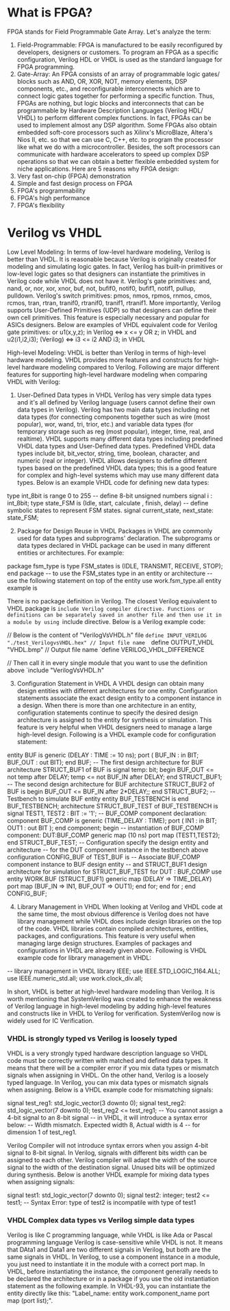 # What is FPGA?
FPGA stands for Field Programmable Gate Array. Let's analyze the term:
1. Field-Programmable: FPGA is manufactured to be easily reconfigured by developers, designers or customers. To program an FPGA as a specific configuration, Verilog HDL or VHDL is used as the standard language for FPGA programming.
2. Gate-Array: An FPGA consists of an array of programmable logic gates/ blocks such as AND, OR, XOR, NOT, memory elements, DSP components, etc., and reconfigurable interconnects which are to connect logic gates together for performing a specific function.
Thus, FPGAs are nothing, but logic blocks and interconnects that can be programmable by Hardware Description Languages (Verilog HDL/ VHDL) to perform different complex functions. 
In fact, FPGAs can be used to implement almost any DSP algorithm. Some FPGAs also obtain embedded soft-core processors such as Xilinx's MicroBlaze, Altera's Nios II, etc. so that we can use C, C++, etc. to program the processor like what we do with a microcontroller. Besides, the soft processors can communicate with hardware accelerators to speed up complex DSP operations so that we can obtain a better flexible embedded system for niche applications. 
Here are 5 reasons why FPGA design:
1. Very fast on-chip (FPGA) demonstration
2. Simple and fast design process on FPGA
3. FPGA's programmability 
4. FPGA's high performance
5. FPGA's flexibility 

# Verilog vs VHDL
Low Level Modeling:
In terms of low-level hardware modeling, Verilog is better than VHDL. It is reasonable because Verilog is originally created for modeling and simulating logic gates. In fact, Verilog has built-in primitives or low-level logic gates so that designers can instantiate the primitives in Verilog code while VHDL does not have it.
Verilog's gate primitives: and, nand, or, nor, xor, xnor, buf, not, bufif0, notif0, bufif1, notif1, pullup, pulldown.
Verilog's switch primitives: pmos, nmos, rpmos, rnmos, cmos, rcmos, tran, rtran, tranif0, rtranif0, tranif1, rtranif1.
More importantly, Verilog supports User-Defined Primitives (UDP) so that designers can define their own cell primitives. This feature is especially necessary and popular for ASICs designers.
Below are examples of VHDL equivalent code for Verilog gate primitives:
or u1(x,y,z); in Verilog 
<=> 
x <= y OR z; in VHDL
and u2(i1,i2,i3); (Verilog) 
<=> 
i3 <= i2 AND i3; in VHDL

High-level Modeling:
VHDL is better than Verilog in terms of high-level hardware modeling. VHDL provides more features and constructs for high-level hardware modeling compared to Verilog. Following are major different features for supporting high-level hardware modeling when comparing VHDL with Verilog:
1. User-Defined Data types in VHDL
Verilog has very simple data types and it's all defined by Verilog language (users cannot define their own data types in Verilog). Verilog has two main data types including net data types (for connecting components together such as wire (most popular), wor, wand, tri, trior, etc.) and variable data types (for temporary storage such as reg (most popular), integer, time, real, and realtime). 
VHDL supports many different data types including predefined VHDL data types and User-Defined data types. Predefined VHDL data types include bit, bit_vector, string, time, boolean, character, and numeric (real or integer). VHDL allows designers to define different types based on the predefined VHDL data types; this is a good feature for complex and high-level systems which may use many different data types. Below is an example VHDL code for defining new data types:

type int_8bit is range 0 to 255 -- define 8-bit unsigned numbers
signal i : int_8bit;
type state_FSM is (Idle, start, calculate , finish, delay) 
-- define symbolic states to represent FSM states.
signal current_state, next_state: state_FSM;

2. Package for Design Reuse in VHDL
Packages in VHDL are commonly used for data types and subprograms' declaration. The subprograms or data types declared in VHDL package can be used in many different entities or architectures. For example:

package fsm_type is 
type FSM_states is (IDLE, TRANSMIT, RECEIVE, STOP);
end package
-- to use the FSM_states type in an entity or architecture
-- use the following statement on top of the entity
use work.fsm_type.all
entity example is

There is no package definition in Verilog. The closest Verilog equivalent to VHDL package is `include Verilog compiler directive. Functions or definitions can be separately saved in another file and then use it in a module by using `include directive. Below is a Verilog example code:

// Below is the content of "VerilogVsVHDL.h" file
`define INPUT_VERILOG "./test_VerilogvsVHDL.hex" // Input file name 
`define OUTPUT_VHDL "VHDL.bmp" // Output file name 
`define VERILOG_VHDL_DIFFERENCE

// Then call it in every single module that you want to use the definition above
`include "VerilogVsVHDL.h"

3. Configuration Statement in VHDL
A VHDL design can obtain many design entities with different architectures for one entity. Configuration statements associate the exact design entity to a component instance in a design. When there is more than one architecture in an entity, configuration statements continue to specify the desired design architecture is assigned to the entity for synthesis or simulation. This feature is very helpful when VHDL designers need to manage a large high-level design. 
Following is a VHDL example code for configuration statement:

entity BUF is
  generic (DELAY : TIME := 10 ns);
  port ( BUF_IN : in BIT; BUF_OUT : out BIT);
end BUF;
-- The first design architecture for BUF 
architecture STRUCT_BUF1 of BUF is
signal temp: bit;
begin
  BUF_OUT <= not temp after DELAY;
  temp <= not BUF_IN after DELAY;
end STRUCT_BUF1;
-- The second design architecture for BUF 
architecture STRUCT_BUF2 of BUF is
begin
  BUF_OUT <= BUF_IN after 2*DELAY;;
end STRUCT_BUF2;
-- Testbench to simulate BUF entity 
entity BUF_TESTBENCH is 
end BUF_TESTBENCH;
architecture STRUCT_BUF_TEST of BUF_TESTBENCH is
signal TEST1, TEST2 : BIT := '1';
-- BUF_COMP component declaration:
component BUF_COMP is
  generic (TIME_DELAY : TIME);
  port ( IN1 : in BIT; OUT1 : out BIT );
end component;
begin
  -- instantiation of BUF_COMP component:
  DUT:BUF_COMP generic map (10 ns) port map (TEST1,TEST2);
end STRUCT_BUF_TEST;
-- Configuration specify the design entity and architecture
-- for the DUT component instance in the testbench above
configuration CONFIG_BUF of TEST_BUF is
-- Associate BUF_COMP component instance to BUF design entity
-- and STRUCT_BUF1 design architecture for simulation 
for STRUCT_BUF_TEST 
  for DUT : BUF_COMP 
    use entity WORK.BUF (STRUCT_BUF1)
    generic map (DELAY => TIME_DELAY)
    port map (BUF_IN => IN1, BUF_OUT => OUT1);
  end for;
end for ;
end CONFIG_BUF;

4. Library Management in VHDL
When looking at Verilog and VHDL code at the same time, the most obvious difference is Verilog does not have library management while VHDL does include design libraries on the top of the code. VHDL libraries contain compiled architectures, entities, packages, and configurations. This feature is very useful when managing large design structures. Examples of packages and configurations in VHDL are already given above. Following is VHDL example code for library management in VHDL:

-- library management in VHDL
library IEEE;
use IEEE.STD_LOGIC_1164.ALL;
use IEEE.numeric_std.all;
use work.clock_div.all;

In short, VHDL is better at high-level hardware modeling than Verilog.
It is worth mentioning that SystemVerilog was created to enhance the weakness of Verilog language in high-level modeling by adding high-level features and constructs like in VHDL to Verilog for verification. SystemVerilog now is widely used for IC Verification.

### VHDL is strongly typed vs Verilog is loosely typed
VHDL is a very strongly typed hardware description language so VHDL code must be correctly written with matched and defined data types. It means that there will be a compiler error if you mix data types or mismatch signals when assigning in VHDL. On the other hand, Verilog is a loosely typed language. In Verilog, you can mix data types or mismatch signals when assigning. Below is a VHDL example code for mismatching signals:

signal test_reg1:  std_logic_vector(3 downto 0); 
signal test_reg2:  std_logic_vector(7 downto 0); 
test_reg2 <= test_reg1;
-- You cannot assign a 4-bit signal to an 8-bit signal 
-- in VHDL, it will introduce a syntax error below:
-- Width mismatch. Expected width 8, Actual width is 4 
-- for dimension 1 of test_reg1.

Verilog Compiler will not introduce syntax errors when you assign 4-bit signal to 8-bit signal. In Verilog, signals with different bits width can be assigned to each other. Verilog compiler will adapt the width of the source signal to the width of the destination signal. Unused bits will be optimized during synthesis.
Below is another VHDL example for mixing data types when assigning signals:

signal test1: std_logic_vector(7 downto 0);
signal test2: integer;
test2 <= test1;
-- Syntax Error: type of test2 is incompatile with type of test1 

### VHDL Complex data types vs Verilog simple data types

Verilog is like C programming language, while VHDL is like Ada or Pascal programming language
Verilog is case-sensitive while VHDL is not. It means that DAta1 and Data1 are two different signals in Verilog, but both are the same signals in VHDL.
In Verilog, to use a component instance in a module, you just need to instantiate it in the module with a correct port map. In VHDL, before instantiating the instance, the component generally needs to be declared the architecture or in a package if you use the old instantiation statement as the following example. In VHDL-93, you can instantiate the entity directly like this: "Label_name: entity work.component_name port map (port list);".

